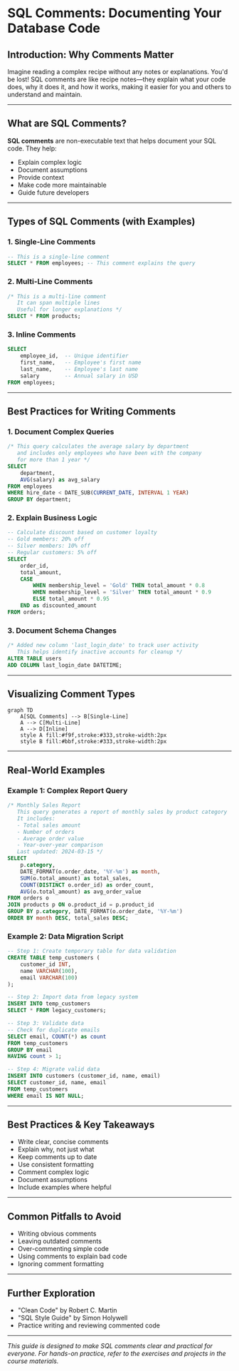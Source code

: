 # SQL Comments: Documenting Your Database Code

## Introduction: Why Comments Matter
Imagine reading a complex recipe without any notes or explanations. You'd be lost! SQL comments are like recipe notes—they explain what your code does, why it does it, and how it works, making it easier for you and others to understand and maintain.

---

## What are SQL Comments?
**SQL comments** are non-executable text that helps document your SQL code. They help:
- Explain complex logic
- Document assumptions
- Provide context
- Make code more maintainable
- Guide future developers

---

## Types of SQL Comments (with Examples)

### 1. Single-Line Comments
```sql
-- This is a single-line comment
SELECT * FROM employees; -- This comment explains the query
```

### 2. Multi-Line Comments
```sql
/* This is a multi-line comment
   It can span multiple lines
   Useful for longer explanations */
SELECT * FROM products;
```

### 3. Inline Comments
```sql
SELECT 
    employee_id,  -- Unique identifier
    first_name,   -- Employee's first name
    last_name,    -- Employee's last name
    salary        -- Annual salary in USD
FROM employees;
```

---

## Best Practices for Writing Comments

### 1. Document Complex Queries
```sql
/* This query calculates the average salary by department
   and includes only employees who have been with the company
   for more than 1 year */
SELECT 
    department,
    AVG(salary) as avg_salary
FROM employees
WHERE hire_date < DATE_SUB(CURRENT_DATE, INTERVAL 1 YEAR)
GROUP BY department;
```

### 2. Explain Business Logic
```sql
-- Calculate discount based on customer loyalty
-- Gold members: 20% off
-- Silver members: 10% off
-- Regular customers: 5% off
SELECT 
    order_id,
    total_amount,
    CASE 
        WHEN membership_level = 'Gold' THEN total_amount * 0.8
        WHEN membership_level = 'Silver' THEN total_amount * 0.9
        ELSE total_amount * 0.95
    END as discounted_amount
FROM orders;
```

### 3. Document Schema Changes
```sql
/* Added new column 'last_login_date' to track user activity
   This helps identify inactive accounts for cleanup */
ALTER TABLE users
ADD COLUMN last_login_date DATETIME;
```

---

## Visualizing Comment Types
```mermaid
graph TD
    A[SQL Comments] --> B[Single-Line]
    A --> C[Multi-Line]
    A --> D[Inline]
    style A fill:#f9f,stroke:#333,stroke-width:2px
    style B fill:#bbf,stroke:#333,stroke-width:2px
```

---

## Real-World Examples

### Example 1: Complex Report Query
```sql
/* Monthly Sales Report
   This query generates a report of monthly sales by product category
   It includes:
   - Total sales amount
   - Number of orders
   - Average order value
   - Year-over-year comparison
   Last updated: 2024-03-15 */
SELECT 
    p.category,
    DATE_FORMAT(o.order_date, '%Y-%m') as month,
    SUM(o.total_amount) as total_sales,
    COUNT(DISTINCT o.order_id) as order_count,
    AVG(o.total_amount) as avg_order_value
FROM orders o
JOIN products p ON o.product_id = p.product_id
GROUP BY p.category, DATE_FORMAT(o.order_date, '%Y-%m')
ORDER BY month DESC, total_sales DESC;
```

### Example 2: Data Migration Script
```sql
-- Step 1: Create temporary table for data validation
CREATE TABLE temp_customers (
    customer_id INT,
    name VARCHAR(100),
    email VARCHAR(100)
);

-- Step 2: Import data from legacy system
INSERT INTO temp_customers
SELECT * FROM legacy_customers;

-- Step 3: Validate data
-- Check for duplicate emails
SELECT email, COUNT(*) as count
FROM temp_customers
GROUP BY email
HAVING count > 1;

-- Step 4: Migrate valid data
INSERT INTO customers (customer_id, name, email)
SELECT customer_id, name, email
FROM temp_customers
WHERE email IS NOT NULL;
```

---

## Best Practices & Key Takeaways
- Write clear, concise comments
- Explain why, not just what
- Keep comments up to date
- Use consistent formatting
- Comment complex logic
- Document assumptions
- Include examples where helpful

---

## Common Pitfalls to Avoid
- Writing obvious comments
- Leaving outdated comments
- Over-commenting simple code
- Using comments to explain bad code
- Ignoring comment formatting

---

## Further Exploration
- "Clean Code" by Robert C. Martin
- "SQL Style Guide" by Simon Holywell
- Practice writing and reviewing commented code

---
*This guide is designed to make SQL comments clear and practical for everyone. For hands-on practice, refer to the exercises and projects in the course materials.* 